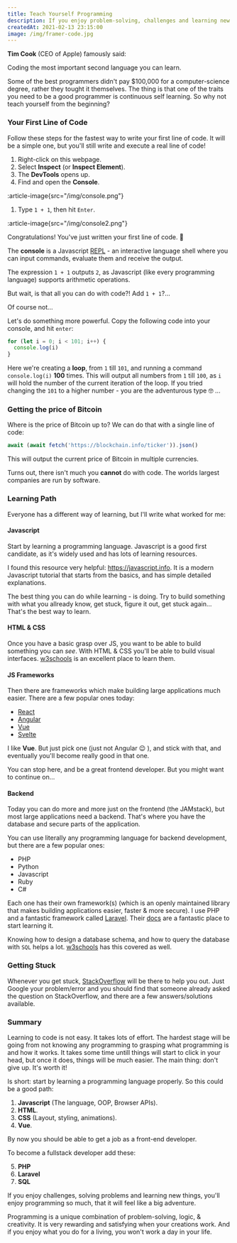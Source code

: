 ```yaml
---
title: Teach Yourself Programming
description: If you enjoy problem-solving, challenges and learning new things - you should give coding a try!
createdAt: 2021-02-13 23:15:00
image: /img/framer-code.jpg
---
```


**Tim Cook** (CEO of Apple) famously said:

<quote>
Coding the most important second language you can learn.
</quote>

Some of the best programmers didn't pay $100,000 for a computer-science degree, rather they tought it themselves. The thing is that one of the traits you need to be a good programmer is continuous self learning. So why not teach yourself from the beginning?

### Your First Line of Code

Follow these steps for the fastest way to write your first line of code. It will be a simple one, but you'll still write and execute a real line of code!

1. Right-click on this webpage.
2. Select **Inspect** (or **Inspect Element**).
3. The **DevTools** opens up.
4. Find and open the **Console**.

:article-image{src="/img/console.png"}

1. Type `1 + 1`, then hit `Enter`.

:article-image{src="/img/console2.png"}

Congratulations! You've just written your first line of code. 🎉

The **console** is a Javascript [REPL](https://en.wikipedia.org/wiki/Read%E2%80%93eval%E2%80%93print_loop) - an interactive language shell where you can input commands, evaluate them and receive the output.

The expression `1 + 1` outputs `2`, as Javascript (like every programming language) supports arithmetic operations.

But wait, is that all you can do with code?! Add `1 + 1`?...

Of course not...

Let's do something more powerful. Copy the following code into your console, and hit `enter`:

```js
for (let i = 0; i < 101; i++) {
  console.log(i)
}
```

Here we're creating a **loop**, from `1` till `101`, and running a command `console.log(i)` **100** times. This will output all numbers from `1` till `100`, as `i` will hold the number of the current iteration of the loop. If you tried changing the `101` to a higher number - you are the adventurous type 🤓 ...

### Getting the price of Bitcoin

Where is the price of Bitcoin up to? We can do that with a single line of code:

```js
await (await fetch('https://blockchain.info/ticker')).json()
```

This will output the current price of Bitcoin in multiple currencies.

Turns out, there isn't much you **cannot** do with code. The worlds largest companies are run by software.

### Learning Path

Everyone has a different way of learning, but I'll write what worked for me:

#### Javascript

Start by learning a programming language. Javascript is a good first candidate, as it's widely used and has lots of learning resources.

I found this resource very helpful: https://javascript.info. It is a modern Javascript tutorial that starts from the basics, and has simple detailed explanations.

The best thing you can do while learning - is doing. Try to build something with what you allready know, get stuck, figure it out, get stuck again... That's the best way to learn.

#### HTML & CSS

Once you have a basic grasp over JS, you want to be able to build something you can _see_. With HTML & CSS you'll be able to build visual interfaces. [w3schools](https://www.w3schools.com) is an excellent place to learn them.

#### JS Frameworks

Then there are frameworks which make building large applications much easier. There are a few popular ones today:

- [React](https://reactjs.org/)
- [Angular](https://angular.io/)
- [Vue](https://vuejs.org/)
- [Svelte](https://svelte.dev/)

I like **Vue**. But just pick one (just not Angular 😉 ), and stick with that, and eventually you'll become really good in that one.

You can stop here, and be a great frontend developer. But you might want to continue on...

#### Backend

Today you can do more and more just on the frontend (the JAMstack), but most large applications need a backend. That's where you have the database and secure parts of the application.

You can use literally any programming language for backend development, but there are a few popular ones:

- PHP
- Python
- Javascript
- Ruby
- C#

Each one has their own framework(s) (which is an openly maintained library that makes building applications easier, faster & more secure). I use PHP and a fantastic framework called [Laravel](https://laravel.com/). Their [docs](https://laravel.com/docs/master) are a fantastic place to start learning it.

Knowing how to design a database schema, and how to query the database with `SQL` helps a lot. [w3schools](https://www.w3schools.com/sql/) has this covered as well.

### Getting Stuck

Whenever you get stuck, [StackOverflow](https://stackoverflow.com/) will be there to help you out. Just Google your problem/error and you should find that someone already asked the question on StackOverflow, and there are a few answers/solutions available.

### Summary

Learning to code is not easy. It takes lots of effort. The hardest stage will be going from not knowing any programming to grasping what programming is and how it works. It takes some time untill things will start to click in your head, but once it does, things will be much easier. The main thing: don't give up. It's worth it!

Is short: start by learning a programming language properly. So this could be a good path:

1. **Javascript** (The language, OOP, Browser APIs).
2. **HTML**.
3. **CSS** (Layout, styling, animations).
4. **Vue**.

By now you should be able to get a job as a front-end developer.

To become a fullstack developer add these:

5. **PHP**
6. **Laravel**
7. **SQL**

If you enjoy challenges, solving problems and learning new things, you'll enjoy programming so much, that it will feel like a big adventure.

Programming is a unique combination of problem-solving, logic, & creativity. It is very rewarding and satisfying when your creations work. And if you enjoy what you do for a living, you won't work a day in your life.
